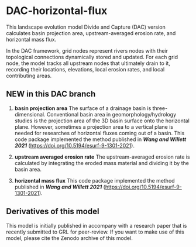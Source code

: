 # DAC-horizontal-flux
This landscape evolution model Divide and Capture (DAC) version calculates basin projection area, upstream-averaged erosion rate, and horizontal mass flux. 

In the DAC framework, grid nodes represent rivers nodes with their topological connections dynamically stored and updated. For each grid node, the model tracks all upstream nodes that ultimately drain to it, recording their locations, elevations, local erosion rates, and local contributing areas.

## NEW in this DAC branch 
1. __basin projection area__
The surface of a drainage basin is three-dimensional. Conventional basin area in geomorphology/hydrology studies is the projection area of the 3D basin surface onto the horizontal plane. However, sometimes a projection area to a vertical plane is needed for researches of horizontal fluxes coming out of a basin. This code package implemented the method published in *__Wang and Willett 2021__* (https://doi.org/10.5194/esurf-9-1301-2021). 

2. __upstream averaged erosion rate__
The upstream-averaged erosion rate is calculated by integrating the eroded mass material and dividing it by the basin area. 

3. __horizontal mass flux__
This code package implemented the method published in *__Wang and Willett 2021__* (https://doi.org/10.5194/esurf-9-1301-2021). 

## Derivatives of this model
This model is initially published in accompany with a research paper that is recently submitted to GRL for peer-review. If you want to make use of this model, please cite the Zenodo archive of this model. 

